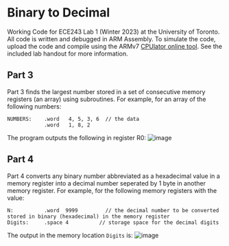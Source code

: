# Binary to Decimal
Working Code for ECE243 Lab 1 (Winter 2023) at the University of Toronto. All code is written and debugged in ARM Assembly. To simulate the code, upload the code and compile using the ARMv7 [CPUlator online tool](https://cpulator.01xz.net/?sys=arm-de1soc "CPUlator"). See the included lab handout for more information.

## Part 3
Part 3 finds the largest number stored in a set of consecutive memory registers (an array) using subroutines. For example, for an array of the following numbers:
```assembly
NUMBERS:    .word   4, 5, 3, 6  // the data
            .word   1, 8, 2
```
The program outputs the following in register R0:
![image](https://user-images.githubusercontent.com/105998663/221732609-148f4ef1-b281-494a-91d1-44cf95db88aa.png)

## Part 4
Part 4 converts any binary number abbreviated as a hexadecimal value in a memory register into a decimal number seperated by 1 byte in another memory register. For example, for the following memory registers with the value:
```assembly
N:          .word  9999         // the decimal number to be converted stored in binary (hexadecimal) in the memory register
Digits:     .space 4          // storage space for the decimal digits
```
The output in the memory location ```Digits``` is:
![image](https://user-images.githubusercontent.com/105998663/221733229-edf08c0c-f27a-4085-8962-46bb9c6c737e.png)
